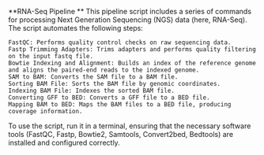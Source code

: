 **RNA-Seq Pipeline
**
This pipeline script includes a series of commands for processing Next Generation Sequencing (NGS) data (here, RNA-Seq). The script automates the following steps:

    FastQC: Performs quality control checks on raw sequencing data.
    Fastp Trimming Adapters: Trims adapters and performs quality filtering on the input fastq file.
    Bowtie Indexing and Alignment: Builds an index of the reference genome and aligns the paired-end reads to the indexed genome.
    SAM to BAM: Converts the SAM file to a BAM file.
    Sorting BAM File: Sorts the BAM file by genomic coordinates.
    Indexing BAM File: Indexes the sorted BAM file.
    Converting GFF to BED: Converts a GFF file to a BED file.
    Mapping BAM to BED: Maps the BAM files to a BED file, producing coverage information.

To use the script, run it in a terminal, ensuring that the necessary software tools (FastQC, Fastp, Bowtie2, Samtools, Convert2bed, Bedtools) are installed and configured correctly.
